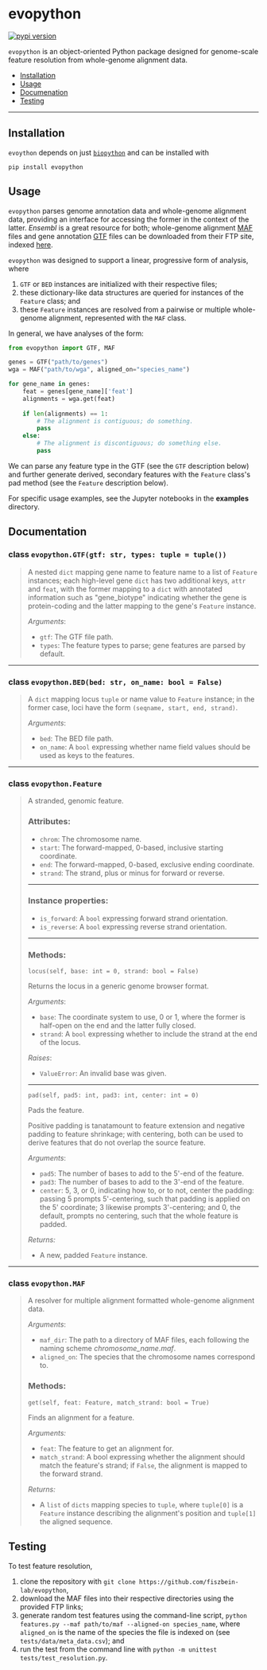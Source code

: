 # evopython
[![pypi version](https://img.shields.io/pypi/v/evopython)](https://pypi.org/project/evopython/0.0.1/)

`evopython` is an object-oriented Python package designed for genome-scale
feature resolution from whole-genome alignment data.
- [Installation](#installation)
- [Usage](#usage)
- [Documenation](#documentation)
- [Testing](#testing)
---

## Installation
`evoython` depends on just 
[`biopython`](https://github.com/biopython/biopython) and can be installed with
```commandline
pip install evopython
```

## Usage
`evopython` parses genome annotation data and whole-genome alignment data, 
providing an interface for accessing the former in the context of the latter.
*Ensembl* is a great resource for both; whole-genome alignment 
[MAF](https://genome.ucsc.edu/FAQ/FAQformat.html#format5) files and gene
annotation [GTF](https://genome.ucsc.edu/FAQ/FAQformat.html#format4) files can
be downloaded from their FTP site, indexed 
[here](https://useast.ensembl.org/info/data/ftp/index.html).

`evopython` was designed to support a linear, progressive form of analysis, 
where
1. `GTF` or `BED` instances are initialized with their respective files;
2. these dictionary-like data structures are queried for instances of the
`Feature` class; and
3. these `Feature` instances are resolved from a pairwise or multiple 
whole-genome alignment, represented with the `MAF` class.

In general, we have analyses of the form:
```python
from evopython import GTF, MAF

genes = GTF("path/to/genes")
wga = MAF("path/to/wga", aligned_on="species_name")

for gene_name in genes:
    feat = genes[gene_name]['feat']
    alignments = wga.get(feat)
    
    if len(alignments) == 1:
        # The alignment is contiguous; do something.
        pass
    else:
        # The alignment is discontiguous; do something else.
        pass
```
We can parse any feature type in the GTF (see the `GTF` description 
below) and further generate derived, secondary features with the `Feature` 
class's pad method (see the `Feature` description below).

For specific usage examples, see the Jupyter notebooks in the **examples** 
directory.

## Documentation
### class `evopython.GTF(gtf: str, types: tuple = tuple())`
> A nested `dict` mapping gene name to feature name to a list of `Feature`
> instances; each high-level gene `dict` has two additional keys, `attr` and 
> `feat`, with the former mapping to a `dict` with annotated information such 
> as "gene_biotype" indicating whether the gene is protein-coding and the 
> latter mapping to the gene's `Feature` instance.
> 
> *Arguments*:
> - `gtf`: The GTF file path.
> - `types`: The feature types to parse; gene features are parsed by default.
----
### class `evopython.BED(bed: str, on_name: bool = False)`
> A `dict` mapping locus `tuple` or name value to `Feature` instance; in the 
> former case, loci have the form `(seqname, start, end, strand)`.
> 
> *Arguments*:
> - `bed`: The BED file path.
> - `on_name`: A `bool` expressing whether name field values should be 
used as keys to the features.
----
### class `evopython.Feature`
> A stranded, genomic feature.
>
> ### Attributes:
> - `chrom`: The chromosome name.
> - `start`: The forward-mapped, 0-based, inclusive starting coordinate.
> - `end`: The forward-mapped, 0-based, exclusive ending coordinate.
> - `strand`: The strand, plus or minus for forward or reverse.
> ----
> ### Instance properties:
> - `is_forward`: A `bool` expressing forward strand orientation.
> - `is_reverse`: A `bool` expressing reverse strand orientation.
> ----
> ### Methods:
> 
> `locus(self, base: int = 0, strand: bool = False)`
> 
> Returns the locus in a generic genome browser format.
> 
> *Arguments*:
> - `base`: The coordinate system to use, 0 or 1, where the former is
> half-open on the end and the latter fully closed.
> - `strand`: A `bool` expressing whether to include the strand at the end
> of the locus.
>
> *Raises*:
> - `ValueError`: An invalid base was given.
> ----
> `pad(self, pad5: int, pad3: int, center: int = 0)`
> 
> Pads the feature.
> 
> Positive padding is tanatamount to feature extension and negative 
> padding to feature shrinkage; with centering, both can be used to 
> derive features that do not overlap the source feature.
> 
> *Arguments*:
> - `pad5`: The number of bases to add to the 5'-end of the feature.
> - `pad3`: The number of bases to add to the 3'-end of the feature.
> - `center`: 5, 3, or 0, indicating how to, or to not, center the padding: 
passing 5 prompts 5'-centering, such that padding is applied on the 5' 
coordinate; 3 likewise prompts 3'-centering; and 0, the default, prompts no 
centering, such that the whole feature is padded.
> 
> *Returns:*
> - A new, padded `Feature` instance.
----
### class `evopython.MAF`
> A resolver for multiple alignment formatted whole-genome alignment data.
>
> *Arguments*:
> - `maf_dir`: The path to a directory of MAF files, each following the 
naming scheme *chromosome_name.maf*.
> - `aligned_on`: The species that the chromosome names correspond to.
>
> ### Methods:
> 
> `get(self, feat: Feature, match_strand: bool = True)`
> 
> Finds an alignment for a feature.
> 
> *Arguments:*
> - `feat`: The feature to get an alignment for.
> - `match_strand`: A bool expressing whether the alignment should match the 
> feature's strand; if `False`, the alignment is mapped to the forward strand.
>
> *Returns:*
> - A `list` of `dicts` mapping species to `tuple`, where `tuple[0]` is a 
> `Feature` instance describing the alignment's position and `tuple[1]` the 
> aligned sequence.

## Testing

To test feature resolution,
1. clone the repository with
`git clone https://github.com/fiszbein-lab/evopython`,
2. download the MAF files into their respective directories using the 
provided FTP links;
3. generate random test features using the command-line script, 
`python features.py --maf path/to/maf --aligned-on species_name`, where 
`aligned_on` is the name of the species the file is indexed on 
(see `tests/data/meta_data.csv`); and
4. run the test from the command line with 
`python -m unittest tests/test_resolution.py`.
